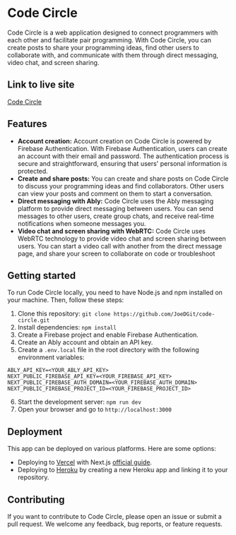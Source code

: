 # Code Circle

Code Circle is a web application designed to connect programmers with each other and facilitate pair programming. With Code Circle, you can create posts to share your programming ideas, find other users to collaborate with, and communicate with them through direct messaging, video chat, and screen sharing.

## Link to live site

[Code Circle](https://code-circle44.vercel.app/home)

## Features

- **Account creation:** Account creation on Code Circle is powered by Firebase Authentication. With Firebase Authentication, users can create an account with their email and password. The authentication process is secure and straightforward, ensuring that users' personal information is protected.
- **Create and share posts:** You can create and share posts on Code Circle to discuss your programming ideas and find collaborators. Other users can view your posts and comment on them to start a conversation.
- **Direct messaging with Ably:** Code Circle uses the Ably messaging platform to provide direct messaging between users. You can send messages to other users, create group chats, and receive real-time notifications when someone messages you.
- **Video chat and screen sharing with WebRTC:** Code Circle uses WebRTC technology to provide video chat and screen sharing between users. You can start a video call with another from the direct message page, and share your screen to collaborate on code or troubleshoot

## Getting started

To run Code Circle locally, you need to have Node.js and npm installed on your machine. Then, follow these steps:

1.  Clone this repository: `git clone https://github.com/JoeDGit/code-circle.git`
2.  Install dependencies: `npm install`
3.  Create a Firebase project and enable Firebase Authentication.
4.  Create an Ably account and obtain an API key.
5.  Create a `.env.local` file in the root directory with the following environment variables:

```
ABLY_API_KEY=<YOUR_ABLY_API_KEY>
NEXT_PUBLIC_FIREBASE_API_KEY=<YOUR_FIREBASE_API_KEY>
NEXT_PUBLIC_FIREBASE_AUTH_DOMAIN=<YOUR_FIREBASE_AUTH_DOMAIN>
NEXT_PUBLIC_FIREBASE_PROJECT_ID=<YOUR_FIREBASE_PROJECT_ID>
```

6.  Start the development server: `npm run dev`
7.  Open your browser and go to `http://localhost:3000`

## Deployment

This app can be deployed on various platforms. Here are some options:

- Deploying to [Vercel](https://vercel.com/docs/platform/deployments) with Next.js [official guide](https://nextjs.org/docs/deployment).
- Deploying to [Heroku](https://devcenter.heroku.com/articles/deploying-nodejs) by creating a new Heroku app and linking it to your repository.

## Contributing

If you want to contribute to Code Circle, please open an issue or submit a pull request. We welcome any feedback, bug reports, or feature requests.
